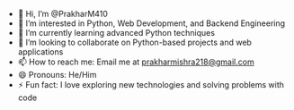 - 👋 Hi, I’m @PrakharM410
- 👀 I’m interested in Python, Web Development, and Backend Engineering
- 🌱 I’m currently learning advanced Python techniques
- 💞️ I’m looking to collaborate on Python-based projects and web applications
- 📫 How to reach me: Email me at prakharmishra218@gmail.com
- 😄 Pronouns: He/Him
- ⚡ Fun fact: I love exploring new technologies and solving problems with code
